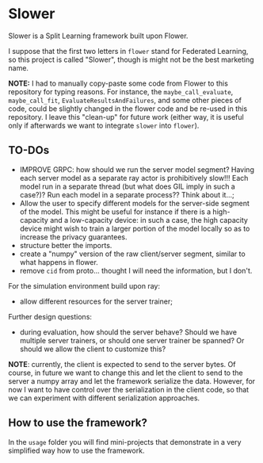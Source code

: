 # Slower

Slower is a Split Learning framework built upon Flower.

I suppose that the first two letters in `flower` stand for Federated Learning, so this project is called "Slower", though is might not be the best marketing name.

**NOTE:** I had to manually copy-paste some code from Flower to this repository for typing reasons. For instance, the `maybe_call_evaluate`, `maybe_call_fit`, `EvaluateResultsAndFailures`, and some other pieces of code, could be slightly changed in the flower code and be re-used in this repository. I leave this "clean-up" for future work (either way, it is useful only if afterwards we want to integrate `slower` into `flower`).

## TO-DOs

* IMPROVE GRPC: how should we run the server model segment? Having each server model as a separate ray actor is prohibitively slow!!! Each model run in a separate thread (but what does GIL imply in such a case?)? Run each model in a separate process?? Think about it...;
* Allow the user to specify different models for the server-side segment of the model. This might be useful for instance if there is a high-capacity and a low-capacity device: in such a case, the high capacity device might wish to train a larger portion of the model locally so as to increase the privacy guarantees.
* structure better the imports.
* create a "numpy" version of the raw client/server segment, similar to what happens in flower.
* remove `cid` from proto... thought I will need the information, but I don't.

For the simulation environment build upon ray:

* allow different resources for the server trainer;

Further design questions:

* during evaluation, how should the server behave? Should we have multiple server trainers, or should one server trainer be spanned? Or should we allow the client to customize this?


**NOTE**: currently, the client is expected to send to the server bytes. Of course, in future we want to change this and let the client to send to the server a numpy array and let the framework serialize the data. However, for now I want to have control over the serialization in the client code, so that we can experiment with different serialization approaches.


## How to use the framework?

In the `usage` folder you will find mini-projects that demonstrate in a very simplified way how to use the framework.
